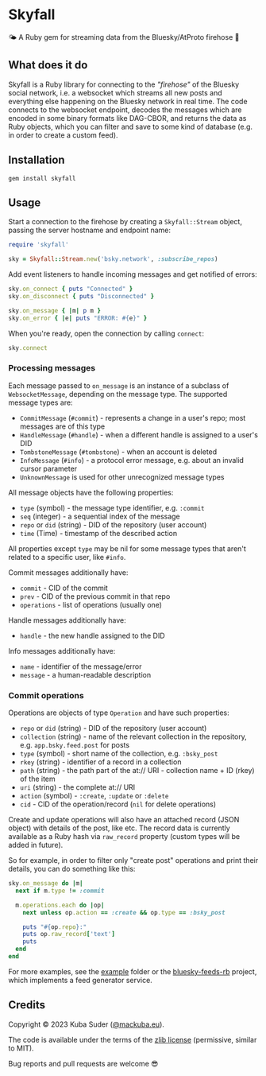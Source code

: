 # Skyfall

🌤 A Ruby gem for streaming data from the Bluesky/AtProto firehose 🦋


## What does it do

Skyfall is a Ruby library for connecting to the *"firehose"* of the Bluesky social network, i.e. a websocket which
streams all new posts and everything else happening on the Bluesky network in real time. The code connects to the
websocket endpoint, decodes the messages which are encoded in some binary formats like DAG-CBOR, and returns the data as Ruby objects, which you can filter and save to some kind of database (e.g. in order to create a custom feed).


## Installation

    gem install skyfall


## Usage

Start a connection to the firehose by creating a `Skyfall::Stream` object, passing the server hostname and endpoint name:

```rb
require 'skyfall'

sky = Skyfall::Stream.new('bsky.network', :subscribe_repos)
```

Add event listeners to handle incoming messages and get notified of errors:

```rb
sky.on_connect { puts "Connected" }
sky.on_disconnect { puts "Disconnected" }

sky.on_message { |m| p m }
sky.on_error { |e| puts "ERROR: #{e}" }
```

When you're ready, open the connection by calling `connect`:

```rb
sky.connect
```


### Processing messages

Each message passed to `on_message` is an instance of a subclass of `WebsocketMessage`, depending on the message type. The supported message types are:

- `CommitMessage` (`#commit`) - represents a change in a user's repo; most messages are of this type
- `HandleMessage` (`#handle`) - when a different handle is assigned to a user's DID
- `TombstoneMessage` (`#tombstone`) - when an account is deleted
- `InfoMessage` (`#info`) - a protocol error message, e.g. about an invalid cursor parameter
- `UnknownMessage` is used for other unrecognized message types

All message objects have the following properties:

- `type` (symbol) - the message type identifier, e.g. `:commit`
- `seq` (integer) - a sequential index of the message
- `repo` or `did` (string) - DID of the repository (user account)
- `time` (Time) - timestamp of the described action

All properties except `type` may be nil for some message types that aren't related to a specific user, like `#info`.

Commit messages additionally have:

- `commit` - CID of the commit
- `prev` - CID of the previous commit in that repo
- `operations` - list of operations (usually one)

Handle messages additionally have:

- `handle` - the new handle assigned to the DID

Info messages additionally have:

- `name` - identifier of the message/error
- `message` - a human-readable description


### Commit operations

Operations are objects of type `Operation` and have such properties:

- `repo` or `did` (string) - DID of the repository (user account)
- `collection` (string) - name of the relevant collection in the repository, e.g. `app.bsky.feed.post` for posts
- `type` (symbol) - short name of the collection, e.g. `:bsky_post`
- `rkey` (string) - identifier of a record in a collection
- `path` (string) - the path part of the at:// URI - collection name + ID (rkey) of the item
- `uri` (string) - the complete at:// URI
- `action` (symbol) - `:create`, `:update` or `:delete`
- `cid` - CID of the operation/record (`nil` for delete operations)

Create and update operations will also have an attached record (JSON object) with details of the post, like etc. The record data is currently available as a Ruby hash via `raw_record` property (custom types will be added in future).

So for example, in order to filter only "create post" operations and print their details, you can do something like this:

```rb
sky.on_message do |m|
  next if m.type != :commit

  m.operations.each do |op|
    next unless op.action == :create && op.type == :bsky_post

    puts "#{op.repo}:"
    puts op.raw_record['text']
    puts
  end
end
```

For more examples, see the [example](https://github.com/mackuba/skyfall/blob/master/example) folder or the [bluesky-feeds-rb](https://github.com/mackuba/bluesky-feeds-rb/blob/master/app/firehose_stream.rb) project, which implements a feed generator service.


## Credits

Copyright © 2023 Kuba Suder ([@mackuba.eu](https://bsky.app/profile/mackuba.eu)).

The code is available under the terms of the [zlib license](https://choosealicense.com/licenses/zlib/) (permissive, similar to MIT).

Bug reports and pull requests are welcome 😎
